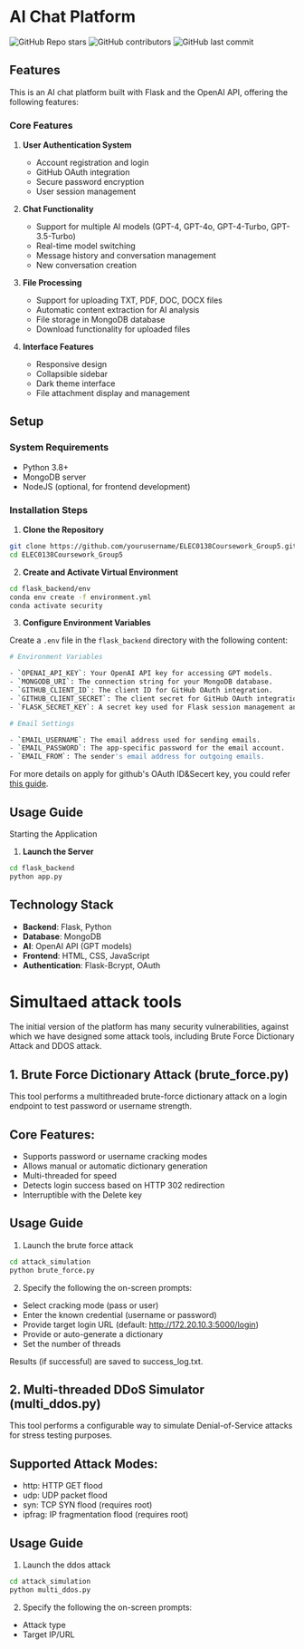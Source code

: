 # AI Chat Platform
![GitHub Repo stars](https://img.shields.io/github/stars/yushiran/ELEC0138Coursework_Group5?style=social)
![GitHub contributors](https://img.shields.io/github/contributors/yushiran/ELEC0138Coursework_Group5)
![GitHub last commit](https://img.shields.io/github/last-commit/yushiran/ELEC0138Coursework_Group5)

## Features

This is an AI chat platform built with Flask and the OpenAI API, offering the following features:

### Core Features

1. **User Authentication System**
      - Account registration and login
      - GitHub OAuth integration
      - Secure password encryption
      - User session management

2. **Chat Functionality**
      - Support for multiple AI models (GPT-4, GPT-4o, GPT-4-Turbo, GPT-3.5-Turbo)
      - Real-time model switching
      - Message history and conversation management
      - New conversation creation

3. **File Processing**
      - Support for uploading TXT, PDF, DOC, DOCX files
      - Automatic content extraction for AI analysis
      - File storage in MongoDB database
      - Download functionality for uploaded files

4. **Interface Features**
      - Responsive design
      - Collapsible sidebar
      - Dark theme interface
      - File attachment display and management

## Setup

### System Requirements

- Python 3.8+
- MongoDB server
- NodeJS (optional, for frontend development)

### Installation Steps

1. **Clone the Repository**
```bash
git clone https://github.com/yourusername/ELEC0138Coursework_Group5.git
cd ELEC0138Coursework_Group5
```
2. **Create and Activate Virtual Environment**
```bash
cd flask_backend/env
conda env create -f environment.yml
conda activate security
```
3. **Configure Environment Variables**

Create a `.env` file in the `flask_backend` directory with the following content:
```bash
# Environment Variables

- `OPENAI_API_KEY`: Your OpenAI API key for accessing GPT models.
- `MONGODB_URI`: The connection string for your MongoDB database.
- `GITHUB_CLIENT_ID`: The client ID for GitHub OAuth integration.
- `GITHUB_CLIENT_SECRET`: The client secret for GitHub OAuth integration.
- `FLASK_SECRET_KEY`: A secret key used for Flask session management and security.

# Email Settings

- `EMAIL_USERNAME`: The email address used for sending emails.
- `EMAIL_PASSWORD`: The app-specific password for the email account.
- `EMAIL_FROM`: The sender's email address for outgoing emails.
```
For more details on apply for github's OAuth ID&Secert key, you could refer [this guide](https://testdriven.io/blog/flask-social-auth/#user-management).

## Usage Guide
Starting the Application
1. **Launch the Server**
```bash
cd flask_backend
python app.py
```

## Technology Stack
- **Backend**: Flask, Python  
- **Database**: MongoDB  
- **AI**: OpenAI API (GPT models)  
- **Frontend**: HTML, CSS, JavaScript  
- **Authentication**: Flask-Bcrypt, OAuth  

# Simultaed attack tools

The initial version of the platform has many security vulnerabilities, against which we have designed some attack tools, including Brute Force Dictionary Attack and DDOS attack.

## 1. Brute Force Dictionary Attack (brute_force.py)

This tool performs a multithreaded brute-force dictionary attack on a login endpoint to test password or username strength.

## Core Features:
- Supports password or username cracking modes
- Allows manual or automatic dictionary generation
- Multi-threaded for speed
- Detects login success based on HTTP 302 redirection
- Interruptible with the Delete key

## Usage Guide
1. Launch the brute force attack
```bash
cd attack_simulation
python brute_force.py
```

2. Specify the following the on-screen prompts:

- Select cracking mode (pass or user)
- Enter the known credential (username or password)
- Provide target login URL (default: http://172.20.10.3:5000/login)
- Provide or auto-generate a dictionary
- Set the number of threads

Results (if successful) are saved to success_log.txt.

## 2. Multi-threaded DDoS Simulator (multi_ddos.py)

This tool performs a configurable way to simulate Denial-of-Service attacks for stress testing purposes.

## Supported Attack Modes:
- http: HTTP GET flood
- udp: UDP packet flood
- syn: TCP SYN flood (requires root)
- ipfrag: IP fragmentation flood (requires root)

## Usage Guide
1. Launch the ddos attack
```bash
cd attack_simulation
python multi_ddos.py
```

2. Specify the following the on-screen prompts:

- Attack type
- Target IP/URL